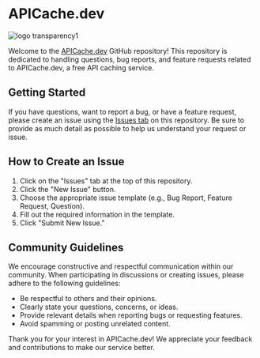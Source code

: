 # APICache.dev
![logo transparency1](https://github.com/APICache/APICache.dev/assets/68580992/40f8b26e-ed81-4f0c-9b39-6e15f6583959)

Welcome to the [APICache.dev](https://apicache.dev/) GitHub repository! This repository is dedicated to handling questions, bug reports, and feature requests related to APICache.dev, a free API caching service.

## Getting Started

If you have questions, want to report a bug, or have a feature request, please create an issue using the [Issues tab](https://github.com/APICache/APICache.dev/issues) on this repository. Be sure to provide as much detail as possible to help us understand your request or issue.

## How to Create an Issue

1. Click on the "Issues" tab at the top of this repository.
2. Click the "New Issue" button.
3. Choose the appropriate issue template (e.g., Bug Report, Feature Request, Question).
4. Fill out the required information in the template.
5. Click "Submit New Issue."

## Community Guidelines

We encourage constructive and respectful communication within our community. When participating in discussions or creating issues, please adhere to the following guidelines:

- Be respectful to others and their opinions.
- Clearly state your questions, concerns, or ideas.
- Provide relevant details when reporting bugs or requesting features.
- Avoid spamming or posting unrelated content.

Thank you for your interest in APICache.dev! We appreciate your feedback and contributions to make our service better.
